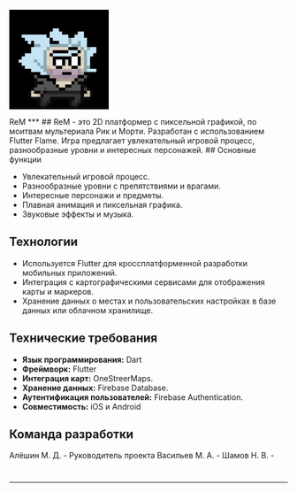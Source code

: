 <p> <img align = "center" alt = "gif" src = "https://github.com/lil-nas-why/flutter_games/blob/main/animation.gif" widht = "600" height = "180"/> </p>
ReM
***
## 
ReM - это 2D платформер с пиксельной графикой, по моитвам мультериала Рик и Морти. Разработан с использованием Flutter Flame. Игра предлагает увлекательный игровой процесс, разнообразные уровни и интересных персонажей.
## Основные функции

- Увлекательный игровой процесс.
- Разнообразные уровни с препятствиями и врагами.
- Интересные персонажи и предметы.
- Плавная анимация и пиксельная графика.
- Звуковые эффекты и музыка.

## Технологии

- Используется Flutter для кроссплатформенной разработки мобильных приложений.
- Интеграция с картографическими сервисами для отображения карты и маркеров.
- Хранение данных о местах и пользовательских настройках в базе данных или облачном хранилище.
## Технические требования

- **Язык программирования:** Dart
- **Фреймворк:** Flutter
- **Интеграция карт:** OneStreerMaps.
- **Хранение данных:** Firebase Database.
- **Аутентификация пользователей:** Firebase Authentication.
- **Совместимость:** iOS и Android
## Команда разработки

Алёшин М. Д. - Руководитель проекта
Васильев М. A. - 
Шамов Н. В. - 
#
***
